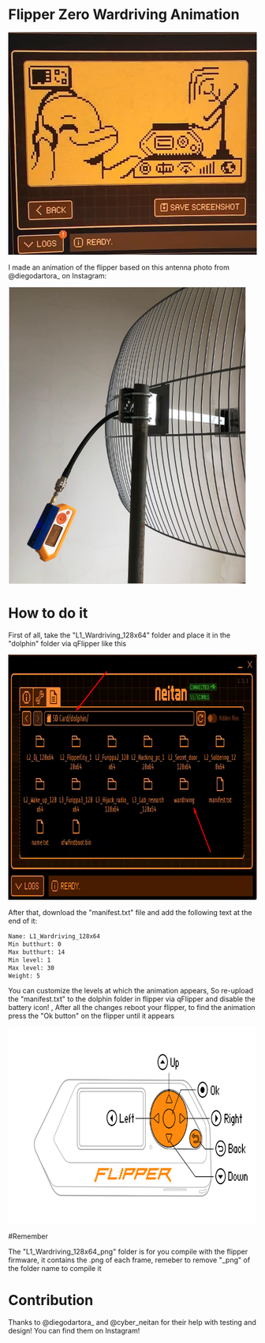# Flipper Zero Wardriving Animation

<img loading="lazy" src="https://raw.githubusercontent.com/Davim09/flipper_wardriving_animation/main/IMG_20240122_121302.jpg" width="570" height="450"/>

I made an animation of the flipper based on this antenna photo from @diegodartora_ on Instagram:

<img loading="lazy" src="https://raw.githubusercontent.com/Davim09/flipper_wardriving_animation/main/Screenshot_146.png" width="482" height="601"/>

# How to do it 
First of all, take the "L1_Wardriving_128x64" folder and place it in the "dolphin" folder via qFlipper like this

<img loading="lazy" src="https://raw.githubusercontent.com/Davim09/flipper_wardriving_animation/main/Screenshot_147.png" width="828" height="496"/>

After that, download the "manifest.txt" file and add the following text at the end of it:
```
Name: L1_Wardriving_128x64
Min butthurt: 0
Max butthurt: 14
Min level: 1
Max level: 30
Weight: 5
```
You can customize the levels at which the animation appears, So re-upload the "manifest.txt" to the dolphin folder in flipper via qFlipper and disable the battery icon! , After all the changes reboot your flipper, to find the animation press the "Ok button" on the flipper until it appears

<img loading="lazy" src="https://raw.githubusercontent.com/Davim09/flipper_wardriving_animation/main/Screenshot_149.png" width="788" height="398"/>

#Remember

The "L1_Wardriving_128x64_png" folder is for you compile with the flipper firmware, it contains the .png of each frame, remeber to remove "_png" of the folder name to compile it

# Contribution
Thanks to @diegodartora_ and @cyber_neitan for their help with testing and design! You can find them on Instagram!
